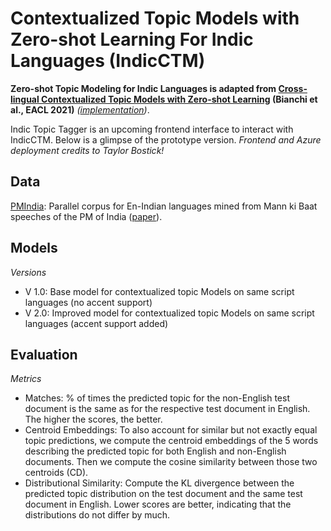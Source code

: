 # Contextualized Topic Models with Zero-shot Learning For Indic Languages (IndicCTM)

**Zero-shot Topic Modeling for Indic Languages is adapted from [Cross-lingual Contextualized Topic Models with Zero-shot Learning](https://aclanthology.org/2021.eacl-main.143) (Bianchi et al., EACL 2021)** *([implementation](https://github.com/DivyaRustagi10/contextualized-topic-models-ssl/blob/main/notebooks/ZeroshotTM_Parent_Paper_Implementation.ipynb))*.

Indic Topic Tagger is an upcoming frontend interface to interact with IndicCTM. Below is a glimpse of the prototype version. 
*Frontend and Azure deployment credits to Taylor Bostick!*

## Data
[PMIndia](https://data.statmt.org/pmindia/): Parallel corpus for En-Indian languages mined from Mann ki Baat speeches of the PM of India ([paper](https://arxiv.org/abs/2001.09907)).

## Models
*Versions*
* V 1.0: Base model for contextualized topic Models on same script languages (no accent support)
* V 2.0: Improved model for contextualized topic Models on same script languages (accent support added)

## Evaluation

*Metrics*

* Matches: % of times the predicted topic for the non-English test document is the same as for the respective test document in English. The higher the scores, the better.
* Centroid Embeddings: To also account for similar but not exactly equal topic predictions, we compute the centroid embeddings of the 5 words describing the predicted topic for both English and non-English documents. Then we compute the cosine similarity between those two centroids (CD).
* Distributional Similarity: Compute the KL divergence between the predicted topic distribution on the test document and the same test document in English. Lower scores are better, indicating that the distributions do not differ by much.
